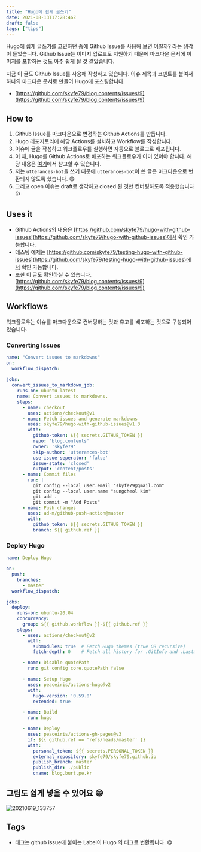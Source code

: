```yaml
---
title: "Hugo에 쉽게 글쓰기"
date: 2021-08-13T17:28:46Z
draft: false
tags: ["tips"]
---
```


Hugo에 쉽게 글쓰기를 고민하던 중에 Github Issue를 사용해 보면 어떨까? 라는 생각이 들었습니다. Github Issue는 이미지 업로드도 지원하기 때문에 마크다운 문서에 이미지를 포함하는 것도 아주 쉽게 될 것 같았습니다.



지금 이 글도 Github Issue를 사용해 작성하고 있습니다. 이슈 제목과 코멘트를 붙여서 하나의 마크다운 문서로 만들어 Hugo에 포스팅합니다. 

 - [https://github.com/skyfe79/blog.contents/issues/9](https://github.com/skyfe79/blog.contents/issues/9)

## How to

 1. Github Issue를 마크다운으로 변경하는 Github Actions를 만듭니다.
 2. Hugo 레포지토리에 해당 Actions를 설치하고 Workflow를 작성합니다.
 3. 이슈에 글을 작성하고 워크플로우를 실행하면 자동으로 블로그로 배포됩니다.
 4. 이 때, Hugo를 Github Actions로 배포하는 워크플로우가 이미 있어야 합니다. 해당 내용은 [여기](https://blog.burt.pe.kr/posts/deploy-hugo-with-github-actions/)에서 참고할 수 있습니다.
 5. 저는 `utterances-bot`을 쓰기 때문에 `utterances-bot`이 쓴 글은 마크다운으로 변환되지 않도록 했습니다. 😄
 6. 그리고 open 이슈는 draft로 생각하고 closed 된 것만 컨버팅하도록 적용했습니다 👍 

## Uses it

- Github Actions의 내용은 [https://github.com/skyfe79/hugo-with-github-issues](https://github.com/skyfe79/hugo-with-github-issues)에서 확인 가능합니다.
- 테스팅 예제는 [https://github.com/skyfe79/testing-hugo-with-github-issues](https://github.com/skyfe79/testing-hugo-with-github-issues)에서 확인 가능합니다.
- 또한 이 글도 확인하실 수 있습니다. [https://github.com/skyfe79/blog.contents/issues/9](https://github.com/skyfe79/blog.contents/issues/9)

## Workflows

워크플로우는 이슈를 마크다운으로 컨버팅하는 것과 휴고를 배포하는 것으로 구성되어 있습니다.

### Converting Issues

```yml
name: "Convert issues to markdowns"
on:
  workflow_dispatch:
    
jobs:
  convert_issues_to_markdown_job:
    runs-on: ubuntu-latest
    name: Convert issues to markdowns.
    steps:
      - name: checkout
        uses: actions/checkout@v1
      - name: Fetch issues and generate markdowns
        uses: skyfe79/hugo-with-github-issues@v1.3
        with:
          github-token: ${{ secrets.GITHUB_TOKEN }}
          repo: 'blog.contents'
          owner: 'skyfe79'
          skip-author: 'utterances-bot'
          use-issue-seperator: 'false'
          issue-state: 'closed'
          output: 'content/posts'
      - name: Commit files
        run: |
          git config --local user.email "skyfe79@gmail.com"
          git config --local user.name "sungcheol kim"
          git add .
          git commit -m "Add Posts"
      - name: Push changes
        uses: ad-m/github-push-action@master
        with:
          github_token: ${{ secrets.GITHUB_TOKEN }}
          branch: ${{ github.ref }}
```

### Deploy Hugo

```yml
name: Deploy Hugo

on:
  push:
    branches:
      - master
  workflow_dispatch:

jobs:
  deploy:
    runs-on: ubuntu-20.04
    concurrency:
      group: ${{ github.workflow }}-${{ github.ref }}
    steps:
      - uses: actions/checkout@v2
        with:
          submodules: true  # Fetch Hugo themes (true OR recursive)
          fetch-depth: 0    # Fetch all history for .GitInfo and .Lastmod

      - name: Disable quotePath
        run: git config core.quotePath false

      - name: Setup Hugo
        uses: peaceiris/actions-hugo@v2
        with:
          hugo-version: '0.59.0'
          extended: true

      - name: Build
        run: hugo

      - name: Deploy
        uses: peaceiris/actions-gh-pages@v3
        if: ${{ github.ref == 'refs/heads/master' }}
        with:
          personal_token: ${{ secrets.PERSONAL_TOKEN }}
          external_repository: skyfe79/skyfe79.github.io
          publish_branch: master
          publish_dir: ./public
          cname: blog.burt.pe.kr
```



## 그림도 쉽게 넣을 수 있어요 😄 

![20210619_133757](https://user-images.githubusercontent.com/309935/129399943-24c8213a-e188-415d-81e2-5edef077726b.jpg)
  

## Tags

- 태그는 github issue에 붙이는 Label이 Hugo 의 태그로 변환됩니다. 😋